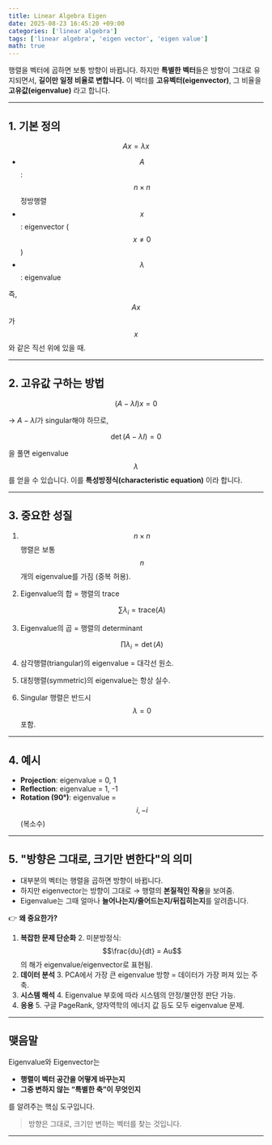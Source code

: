 ```yaml
---
title: Linear Algebra Eigen
date: 2025-08-23 16:45:20 +09:00
categories: ['linear algebra']
tags: ['linear algebra', 'eigen vector', 'eigen value']
math: true
---
```


행렬을 벡터에 곱하면 보통 방향이 바뀝니다.
하지만 **특별한 벡터**들은 방향이 그대로 유지되면서, **길이만 일정 비율로 변합니다.**
이 벡터를 **고유벡터(eigenvector)**, 그 비율을 **고유값(eigenvalue)** 라고 합니다.

---

## 1. 기본 정의

$$
Ax = \lambda x
$$

* $$A$$: $$n \times n$$ 정방행렬
* $$x$$: eigenvector ($$x \neq 0$$)
* $$\lambda$$: eigenvalue

즉, $$Ax$$가 $$x$$와 같은 직선 위에 있을 때.

---

## 2. 고유값 구하는 방법

$$
(A - \lambda I)x = 0
$$

→ $A - \lambda I$가 singular해야 하므로,

$$
\det(A - \lambda I) = 0
$$

을 풀면 eigenvalue $$\lambda$$를 얻을 수 있습니다.
이를 **특성방정식(characteristic equation)** 이라 합니다.

---

## 3. 중요한 성질

1. $$n \times n$$ 행렬은 보통 $$n$$개의 eigenvalue를 가짐 (중복 허용).

2. Eigenvalue의 합 = 행렬의 trace

   $$
   \sum \lambda_i = \text{trace}(A)
   $$

3. Eigenvalue의 곱 = 행렬의 determinant

   $$
   \prod \lambda_i = \det(A)
   $$

4. 삼각행렬(triangular)의 eigenvalue = 대각선 원소.

5. 대칭행렬(symmetric)의 eigenvalue는 항상 실수.

6. Singular 행렬은 반드시 $$\lambda=0$$ 포함.

---

## 4. 예시

* **Projection**: eigenvalue = 0, 1
* **Reflection**: eigenvalue = 1, -1
* **Rotation (90°)**: eigenvalue = $$i, -i$$ (복소수)

---

## 5. "방향은 그대로, 크기만 변한다"의 의미

* 대부분의 벡터는 행렬을 곱하면 방향이 바뀝니다.
* 하지만 eigenvector는 방향이 그대로 → 행렬의 **본질적인 작용**을 보여줌.
* Eigenvalue는 그때 얼마나 **늘어나는지/줄어드는지/뒤집히는지**를 알려줍니다.

👉 **왜 중요한가?**

1. **복잡한 문제 단순화**
   2. 미분방정식: $$\frac{du}{dt} = Au$$의 해가 eigenvalue/eigenvector로 표현됨.
2. **데이터 분석**
   3. PCA에서 가장 큰 eigenvalue 방향 = 데이터가 가장 퍼져 있는 주축.
3. **시스템 해석**
   4. Eigenvalue 부호에 따라 시스템의 안정/불안정 판단 가능.
4. **응용**
   5. 구글 PageRank, 양자역학의 에너지 값 등도 모두 eigenvalue 문제.

---

## 맺음말

Eigenvalue와 Eigenvector는

* **행렬이 벡터 공간을 어떻게 바꾸는지**
* **그중 변하지 않는 “특별한 축”이 무엇인지**

를 알려주는 핵심 도구입니다.

> 방향은 그대로, 크기만 변하는 벡터를 찾는 것입니다.

---
